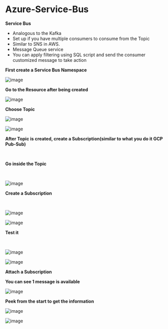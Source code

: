 # Azure-Service-Bus

<p><strong>Service Bus</strong></p>
<ul>
<li>Analogous to the Kafka</li>
<li>Set up if you have multiple consumers to consume from the Topic</li>
<li>Similar to SNS in AWS.</li>
<li>Message Queue service</li>
<li>You can apply filtering using SQL script and send the consumer customized message to take action</li>
</ul>

<p><strong>First create a Service Bus Namespace</strong></p>

![image](https://github.com/user-attachments/assets/22477f6a-09d1-4f1b-a110-2250ad719dc6)

<p><strong>Go to the Resource after being created</strong></p>


![image](https://github.com/user-attachments/assets/f129e1e4-8a6b-49ef-acdb-42a76104e967)

<p><strong>Choose Topic</strong></p>

![image](https://github.com/user-attachments/assets/639b701a-5838-4f02-a11f-c324465aff2b)


![image](https://github.com/user-attachments/assets/629a9036-7bba-4418-9dcd-aa21b127373f)

<p><strong>After Topic is created, create a Subscription(similar to what you do it GCP Pub-Sub)</strong></p>
<p><strong>&nbsp;</strong></p>


<p><strong>Go inside the Topic</strong></p>
<p><strong>&nbsp;</strong></p>

![image](https://github.com/user-attachments/assets/c09ab374-7bba-4d67-b5b6-c790f34f4137)

<p><strong>Create a Subscription</strong></p>
<p><strong>&nbsp;</strong></p>

![image](https://github.com/user-attachments/assets/fd12dadc-28f6-4afb-833b-a48bd3507de1)

![image](https://github.com/user-attachments/assets/ed5d0677-5d93-4d47-8939-36968d203a8b)

<p><strong>Test it</strong></p>
<p><strong>&nbsp;</strong></p>

![image](https://github.com/user-attachments/assets/7c51eedd-4626-4af8-8103-0b54538c6c9b)


![image](https://github.com/user-attachments/assets/cde09f9e-8708-4d3f-af9c-b57adeb6ec97)

<p><strong>Attach a Subscription</strong></p>

<p><strong>You can see 1 message is available</strong></p>


![image](https://github.com/user-attachments/assets/891d9a68-7e07-4aed-a63a-0d888ff43904)

<p><strong>Peek from the start to get the information</strong></p>

![image](https://github.com/user-attachments/assets/05f16a90-7e33-413d-8899-72efe1a44286)


![image](https://github.com/user-attachments/assets/bc6f6dcc-2ed3-4c2a-ac6f-ffa30b8ba53b)







